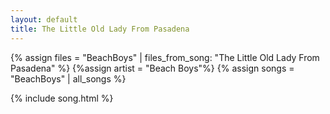 ```yaml
---
layout: default
title: The Little Old Lady From Pasadena
---
```


{% assign files = "BeachBoys" | files_from_song: "The Little Old Lady From Pasadena" %}
{%assign artist = "Beach Boys"%}
{% assign songs = "BeachBoys" | all_songs %}

 
{% include song.html %}
